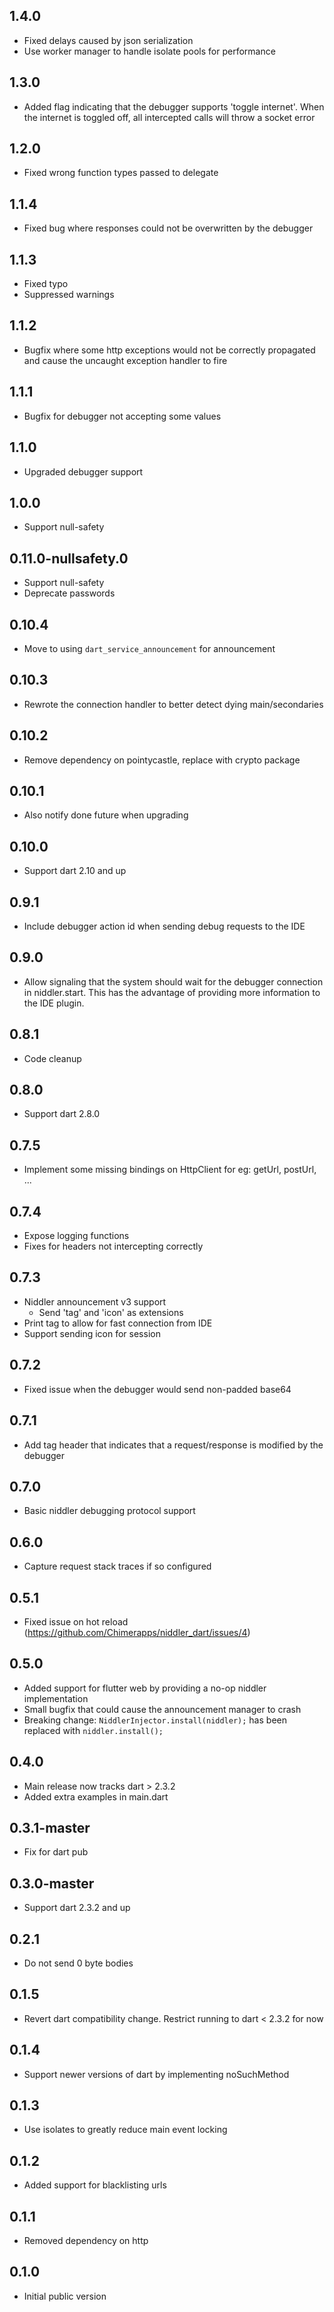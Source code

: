 ## 1.4.0

- Fixed delays caused by json serialization
- Use worker manager to handle isolate pools for performance

## 1.3.0

- Added flag indicating that the debugger supports 'toggle internet'. When the internet is toggled off, all intercepted calls will throw a socket error

## 1.2.0

- Fixed wrong function types passed to delegate

## 1.1.4

- Fixed bug where responses could not be overwritten by the debugger

## 1.1.3

- Fixed typo
- Suppressed warnings

## 1.1.2

- Bugfix where some http exceptions would not be correctly propagated and cause the uncaught exception handler to fire

## 1.1.1

- Bugfix for debugger not accepting some values

## 1.1.0

- Upgraded debugger support

## 1.0.0

- Support null-safety

## 0.11.0-nullsafety.0

- Support null-safety
- Deprecate passwords

## 0.10.4

- Move to using `dart_service_announcement` for announcement

## 0.10.3

- Rewrote the connection handler to better detect dying main/secondaries

## 0.10.2

- Remove dependency on pointycastle, replace with crypto package

## 0.10.1

- Also notify done future when upgrading

## 0.10.0

- Support dart 2.10 and up

## 0.9.1

- Include debugger action id when sending debug requests to the IDE

## 0.9.0

- Allow signaling that the system should wait for the debugger connection in niddler.start. This has the advantage of providing more information to the IDE plugin.

## 0.8.1

- Code cleanup

## 0.8.0

- Support dart 2.8.0

## 0.7.5

- Implement some missing bindings on HttpClient for eg: getUrl, postUrl, ...

## 0.7.4

- Expose logging functions
- Fixes for headers not intercepting correctly

## 0.7.3

- Niddler announcement v3 support
    - Send 'tag' and 'icon' as extensions
- Print tag to allow for fast connection from IDE
- Support sending icon for session

## 0.7.2

- Fixed issue when the debugger would send non-padded base64

## 0.7.1

- Add tag header that indicates that a request/response is modified by the debugger

## 0.7.0

- Basic niddler debugging protocol support

## 0.6.0

- Capture request stack traces if so configured

## 0.5.1

- Fixed issue on hot reload (https://github.com/Chimerapps/niddler_dart/issues/4)

## 0.5.0

- Added support for flutter web by providing a no-op niddler implementation
- Small bugfix that could cause the announcement manager to crash
- Breaking change:
  `NiddlerInjector.install(niddler);` has been replaced with `niddler.install();`

## 0.4.0

- Main release now tracks dart &gt; 2.3.2
- Added extra examples in main.dart

## 0.3.1-master

- Fix for dart pub

## 0.3.0-master

- Support dart 2.3.2 and up

## 0.2.1

- Do not send 0 byte bodies

## 0.1.5

- Revert dart compatibility change. Restrict running to dart < 2.3.2 for now

## 0.1.4

- Support newer versions of dart by implementing noSuchMethod

## 0.1.3

- Use isolates to greatly reduce main event locking

## 0.1.2

- Added support for blacklisting urls

## 0.1.1

- Removed dependency on http

## 0.1.0

- Initial public version

